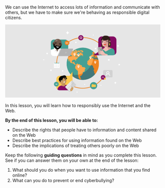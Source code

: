 We can use the Internet to access lots of information and communicate with others, but we have to make sure we're behaving as responsible digital citizens.

![Illustration of various characters collaborating digitally](../media/Illustration_Online_Civility.png)

In this lesson, you will learn how to responsibly use the Internet and the Web.

**By the end of this lesson, you will be able to:**

*   Describe the rights that people have to information and content shared on the Web
*   Describe best practices for using information found on the Web
*   Describe the implications of treating others poorly on the Web

Keep the following **guiding questions** in mind as you complete this lesson. See if you can answer them on your own at the end of the lesson:

1.  What should you do when you want to use information that you find online?
2.  What can you do to prevent or end cyberbullying?
